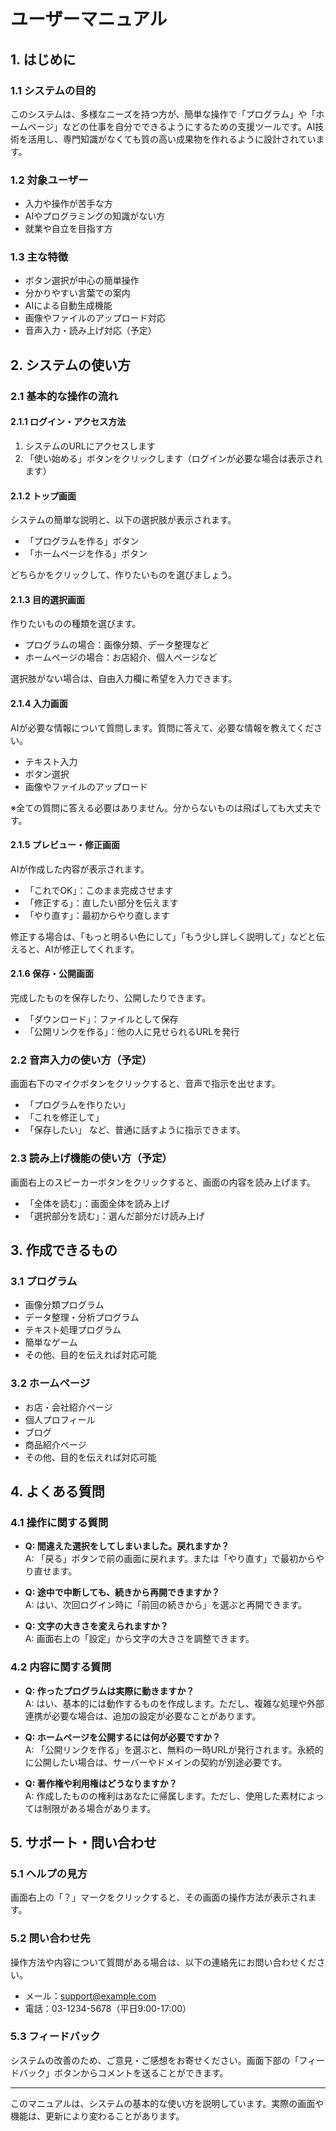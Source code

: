 # ユーザーマニュアル

## 1. はじめに

### 1.1 システムの目的
このシステムは、多様なニーズを持つ方が、簡単な操作で「プログラム」や「ホームページ」などの仕事を自分でできるようにするための支援ツールです。AI技術を活用し、専門知識がなくても質の高い成果物を作れるように設計されています。

### 1.2 対象ユーザー
- 入力や操作が苦手な方
- AIやプログラミングの知識がない方
- 就業や自立を目指す方

### 1.3 主な特徴
- ボタン選択が中心の簡単操作
- 分かりやすい言葉での案内
- AIによる自動生成機能
- 画像やファイルのアップロード対応
- 音声入力・読み上げ対応（予定）

## 2. システムの使い方

### 2.1 基本的な操作の流れ

#### 2.1.1 ログイン・アクセス方法
1. システムのURLにアクセスします
2. 「使い始める」ボタンをクリックします（ログインが必要な場合は表示されます）

#### 2.1.2 トップ画面
システムの簡単な説明と、以下の選択肢が表示されます。
- 「プログラムを作る」ボタン
- 「ホームページを作る」ボタン

どちらかをクリックして、作りたいものを選びましょう。

#### 2.1.3 目的選択画面
作りたいものの種類を選びます。
- プログラムの場合：画像分類、データ整理など
- ホームページの場合：お店紹介、個人ページなど

選択肢がない場合は、自由入力欄に希望を入力できます。

#### 2.1.4 入力画面
AIが必要な情報について質問します。質問に答えて、必要な情報を教えてください。
- テキスト入力
- ボタン選択
- 画像やファイルのアップロード

※全ての質問に答える必要はありません。分からないものは飛ばしても大丈夫です。

#### 2.1.5 プレビュー・修正画面
AIが作成した内容が表示されます。
- 「これでOK」：このまま完成させます
- 「修正する」：直したい部分を伝えます
- 「やり直す」：最初からやり直します

修正する場合は、「もっと明るい色にして」「もう少し詳しく説明して」などと伝えると、AIが修正してくれます。

#### 2.1.6 保存・公開画面
完成したものを保存したり、公開したりできます。
- 「ダウンロード」：ファイルとして保存
- 「公開リンクを作る」：他の人に見せられるURLを発行

### 2.2 音声入力の使い方（予定）
画面右下のマイクボタンをクリックすると、音声で指示を出せます。
- 「プログラムを作りたい」
- 「これを修正して」
- 「保存したい」
など、普通に話すように指示できます。

### 2.3 読み上げ機能の使い方（予定）
画面右上のスピーカーボタンをクリックすると、画面の内容を読み上げます。
- 「全体を読む」：画面全体を読み上げ
- 「選択部分を読む」：選んだ部分だけ読み上げ

## 3. 作成できるもの

### 3.1 プログラム
- 画像分類プログラム
- データ整理・分析プログラム
- テキスト処理プログラム
- 簡単なゲーム
- その他、目的を伝えれば対応可能

### 3.2 ホームページ
- お店・会社紹介ページ
- 個人プロフィール
- ブログ
- 商品紹介ページ
- その他、目的を伝えれば対応可能

## 4. よくある質問

### 4.1 操作に関する質問
- **Q: 間違えた選択をしてしまいました。戻れますか？**  
  A: 「戻る」ボタンで前の画面に戻れます。または「やり直す」で最初からやり直せます。

- **Q: 途中で中断しても、続きから再開できますか？**  
  A: はい、次回ログイン時に「前回の続きから」を選ぶと再開できます。

- **Q: 文字の大きさを変えられますか？**  
  A: 画面右上の「設定」から文字の大きさを調整できます。

### 4.2 内容に関する質問
- **Q: 作ったプログラムは実際に動きますか？**  
  A: はい、基本的には動作するものを作成します。ただし、複雑な処理や外部連携が必要な場合は、追加の設定が必要なことがあります。

- **Q: ホームページを公開するには何が必要ですか？**  
  A: 「公開リンクを作る」を選ぶと、無料の一時URLが発行されます。永続的に公開したい場合は、サーバーやドメインの契約が別途必要です。

- **Q: 著作権や利用権はどうなりますか？**  
  A: 作成したものの権利はあなたに帰属します。ただし、使用した素材によっては制限がある場合があります。

## 5. サポート・問い合わせ

### 5.1 ヘルプの見方
画面右上の「？」マークをクリックすると、その画面の操作方法が表示されます。

### 5.2 問い合わせ先
操作方法や内容について質問がある場合は、以下の連絡先にお問い合わせください。
- メール：support@example.com
- 電話：03-1234-5678（平日9:00-17:00）

### 5.3 フィードバック
システムの改善のため、ご意見・ご感想をお寄せください。画面下部の「フィードバック」ボタンからコメントを送ることができます。

---

このマニュアルは、システムの基本的な使い方を説明しています。実際の画面や機能は、更新により変わることがあります。
